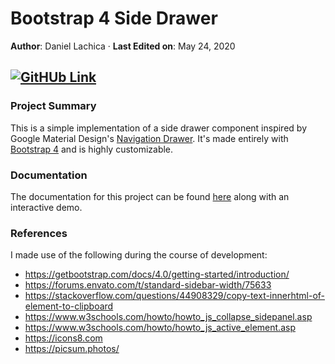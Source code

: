 # Bootstrap 4 Side Drawer

**Author**: Daniel Lachica &middot;
**Last Edited on**: May 24, 2020

[![GitHUb Link](https://travis-ci.org/joemccann/dillinger.svg?branch=master)](https://github.com/danielflachica/Bootstrap-4-Side-Drawer)
---
### Project Summary
This is a simple implementation of a side drawer component inspired by Google Material Design's [Navigation Drawer](https://material.io/components/navigation-drawer/). It's made entirely with [Bootstrap 4](https://getbootstrap.com/docs/4.0/getting-started/introduction/) and is highly customizable. 

### Documentation
The documentation for this project can be found [here](https://danielflachica.github.io/Bootstrap-4-Side-Drawer/) along with an interactive demo.

### References
I made use of the following during the course of development:
- https://getbootstrap.com/docs/4.0/getting-started/introduction/
- https://forums.envato.com/t/standard-sidebar-width/75633
- https://stackoverflow.com/questions/44908329/copy-text-innerhtml-of-element-to-clipboard
- https://www.w3schools.com/howto/howto_js_collapse_sidepanel.asp
- https://www.w3schools.com/howto/howto_js_active_element.asp
- https://icons8.com
- https://picsum.photos/
